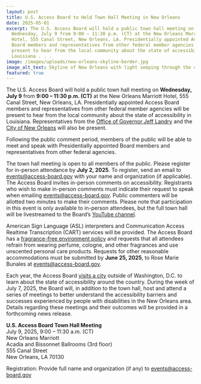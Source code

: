 ```yaml
---
layout: post
title: U.S. Access Board to Hold Town Hall Meeting in New Orleans
date: 2025-05-01
excerpt: The U.S. Access Board will hold a public town hall meeting on
  Wednesday, July 9 from 9:00 – 11:30 p.m. (CT) at the New Orleans Marriott
  Hotel, 555 Canal Street, New Orleans, LA. Presidentially appointed Access
  Board members and representatives from other federal member agencies will be
  present to hear from the local community about the state of accessibility in
  Louisiana . . .
image: /images/uploads/new-orleans-skyline-border.jpg
image_alt_text: Skyline of New Orleans with light seeping through the clouds.
featured: true
---
```

The U.S. Access Board will hold a public town hall meeting on **Wednesday, July 9** from **9:00 – 11:30 p.m. (CT)** at the New Orleans Marriott Hotel, 555 Canal Street, New Orleans, LA. Presidentially appointed Access Board members and representatives from other federal member agencies will be present to hear from the local community about the state of accessibility in Louisiana. Representatives from the [Office of Governor Jeff Landry](https://gov.louisiana.gov/) and the [City of New Orleans](https://nola.gov/) will also be present.

Following the public comment period, members of the public will be able to meet and speak with Presidentially appointed Board members and representatives from other federal agencies.

The town hall meeting is open to all members of the public. Please register for in-person attendance by **July 2, 2025**. To register, send an email to [events@access-board.gov](mailto:events@access-board.gov) with your name and organization (if applicable). The Access Board invites in-person comments on accessibility. Registrants who wish to make in-person comments must indicate their request to speak when emailing [events@access-board.gov](mailto:events@access-board.gov). Public commenters will be allotted two minutes to make their comments. Please note that participation in this event is only available to in-person attendees, but the full town hall will be livestreamed to the Board’s [YouTube channel](https://www.youtube.com/channel/UC5tRWTtV5eSw68N3tSpmyWw).

American Sign Language (ASL) interpreters and Communication Access Realtime Transcription (CART) services will be provided. The Access Board has a [fragrance-free environment policy](https://www.access-board.gov/about/policy/ffe.html) and requests that all attendees refrain from wearing perfume, cologne, and other fragrances and use unscented personal care products. Requests for other reasonable accommodations must be submitted by **June 25, 2025**, to Rose Marie Bunales at [events@access-board.gov](mailto:events@access-board.gov).

Each year, the Access Board [visits a city](https://www.access-board.gov/about/meetings.html) outside of Washington, D.C. to learn about the state of accessibility around the country. During the week of July 7, 2025, the Board will, in addition to the town hall, host and attend a series of meetings to better understand the accessibility barriers and successes experienced by people with disabilities in the New Orleans area. Details regarding these meetings and their outcomes will be provided in a forthcoming news release.

**U.S. Access Board Town Hall Meeting**\
July 9, 2025, 9:00 – 11:30 a.m. (CT)\
New Orleans Marriott\
Acadia and Bissonnet Ballrooms (3rd floor)\
555 Canal Street\
New Orleans, LA 70130 

Registration: Provide full name and organization (if any) to [events@access-board.gov](mailto:events@access-board.gov)